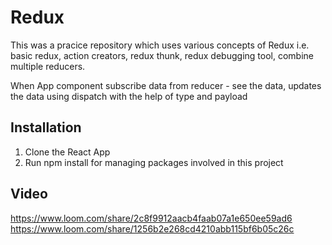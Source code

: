 # Redux

This was a pracice repository which uses various concepts of Redux i.e. basic redux, action creators, redux thunk, redux debugging tool, combine multiple reducers.

When App component subscribe data from reducer - see the data, updates the data using dispatch with the help of type and payload

## Installation
1. Clone the React App
2. Run npm install for managing packages involved in this project

## Video
https://www.loom.com/share/2c8f9912aacb4faab07a1e650ee59ad6 
https://www.loom.com/share/1256b2e268cd4210abb115bf6b05c26c

